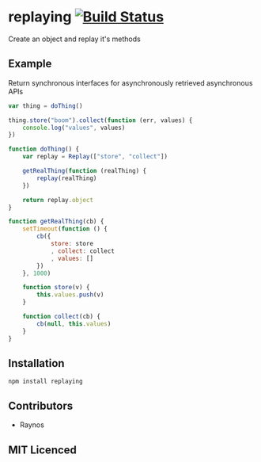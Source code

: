 # replaying [![Build Status][1]][2]

Create an object and replay it's methods

## Example

Return synchronous interfaces for asynchronously retrieved asynchronous APIs

``` js
var thing = doThing()

thing.store("boom").collect(function (err, values) {
    console.log("values", values)
})

function doThing() {
    var replay = Replay(["store", "collect"])

    getRealThing(function (realThing) {
        replay(realThing)
    })

    return replay.object
}

function getRealThing(cb) {
    setTimeout(function () {
        cb({
            store: store
            , collect: collect
            , values: []
        })
    }, 1000)

    function store(v) {
        this.values.push(v)
    }

    function collect(cb) {
        cb(null, this.values)
    }
}
```

## Installation

`npm install replaying`

## Contributors

 - Raynos

## MIT Licenced

  [1]: https://secure.travis-ci.org/Raynos/replaying.png
  [2]: http://travis-ci.org/Raynos/replaying
